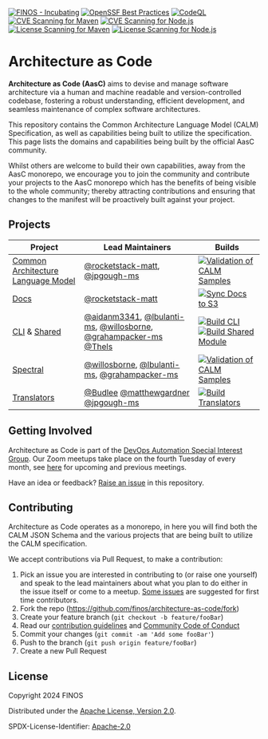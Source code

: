 [![FINOS - Incubating](https://cdn.jsdelivr.net/gh/finos/contrib-toolbox@master/images/badge-incubating.svg)](https://finosfoundation.atlassian.net/wiki/display/FINOS/Incubating)
[![OpenSSF Best Practices](https://www.bestpractices.dev/projects/8821/badge)](https://www.bestpractices.dev/projects/8821)
[![CodeQL](https://github.com/finos/architecture-as-code/actions/workflows/github-code-scanning/codeql/badge.svg)](https://github.com/finos/architecture-as-code/actions/workflows/github-code-scanning/codeql)
[![CVE Scanning for Maven](https://github.com/finos/architecture-as-code/actions/workflows/cve-scanning-maven.yml/badge.svg)](https://github.com/finos/architecture-as-code/actions/workflows/cve-scanning-maven.yml)
[![CVE Scanning for Node.js](https://github.com/finos/architecture-as-code/actions/workflows/cve-scanning-node.yml/badge.svg)](https://github.com/finos/architecture-as-code/actions/workflows/cve-scanning-node.yml)
[![License Scanning for Maven](https://github.com/finos/architecture-as-code/actions/workflows/license-scanning-maven.yml/badge.svg)](https://github.com/finos/architecture-as-code/actions/workflows/license-scanning-maven.yml)
[![License Scanning for Node.js](https://github.com/finos/architecture-as-code/actions/workflows/license-scanning-node.yml/badge.svg)](https://github.com/finos/architecture-as-code/actions/workflows/license-scanning-node.yml)

# Architecture as Code

**Architecture as Code (AasC)** aims to devise and manage software architecture via a human and machine readable and
version-controlled
codebase, fostering a robust understanding, efficient development, and seamless maintenance of complex software
architectures.

This repository contains the Common Architecture Language Model (CALM) Specification, as well as capabilities being
built to utilize the
specification. This page lists the domains and capabilities being built by the official AasC community.

Whilst others are welcome to build their own capabilities, away from the AasC monorepo, we encourage you to join the
community and contribute your projects to the AasC monorepo which has the benefits of being visible to the whole
community; thereby attracting contributions and ensuring that changes to the manifest will be proactively built against
your project.

## Projects

| Project                                      | Lead Maintainers                                                                                                                                                                                     | Builds                                                                                                                                                                                                                                                                                                                                                                                                                        |
| -------------------------------------------- | ---------------------------------------------------------------------------------------------------------------------------------------------------------------------------------------------------- | ----------------------------------------------------------------------------------------------------------------------------------------------------------------------------------------------------------------------------------------------------------------------------------------------------------------------------------------------------------------------------------------------------------------------------- |
| [Common Architecture Language Model](./calm) | [@rocketstack-matt](https://github.com/rocketstack-matt), [@jpgough-ms](https://github.com/jpgough-ms)                                                                                               | [![Validation of CALM Samples](https://github.com/finos/architecture-as-code/actions/workflows/spectral-validation.yml/badge.svg)](https://github.com/finos/architecture-as-code/actions/workflows/spectral-validation.yml)                                                                                                                                                                                                   |
| [Docs](./docs)                               | [@rocketstack-matt](https://github.com/rocketstack-matt)                                                                                                                                             | [![Sync Docs to S3](https://github.com/finos/architecture-as-code/actions/workflows/s3-docs-sync.yml/badge.svg)](https://github.com/finos/architecture-as-code/actions/workflows/s3-docs-sync.yml) |
| [CLI](./cli) & [Shared](./shared)                                | [@aidanm3341](https://github.com/aidanm3341), [@lbulanti-ms](https://github.com/lbulanti-ms), [@willosborne](https://github.com/willosborne), [@grahampacker-ms](https://github.com/grahampacker-ms) [@Thels](https://github.com/Thels) | [![Build CLI](https://github.com/finos/architecture-as-code/actions/workflows/cli-tests.yml/badge.svg)](https://github.com/finos/architecture-as-code/actions/workflows/cli-tests.yml) [![Build Shared Module](https://github.com/finos/architecture-as-code/actions/workflows/shared-tests.yml/badge.svg?branch=main)](https://github.com/finos/architecture-as-code/actions/workflows/shared-tests.yml)                                                                                                                                                                                                                                                   |
| [Spectral](./spectral)                       | [@willosborne](https://github.com/willosborne), [@lbulanti-ms](https://github.com/lbulanti-ms), [@grahampacker-ms](https://github.com/grahampacker-ms)                                               | [![Validation of CALM Samples](https://github.com/finos/architecture-as-code/actions/workflows/spectral-validation.yml/badge.svg)](https://github.com/finos/architecture-as-code/actions/workflows/spectral-validation.yml)                                                                                                                                                                                                   |
| [Translators](./translator)                  | [@Budlee](https://github.com/Budlee) [@matthewgardner](https://github.com/matthewgardner) [@jpgough-ms](https://github.com/jpgough-ms)                                                               | [![Build Translators](https://github.com/finos/architecture-as-code/actions/workflows/translator.yml/badge.svg)](https://github.com/finos/architecture-as-code/actions/workflows/translator.yml)                                                                                                                                                                                                                              |

## Getting Involved

Architecture as Code is part of
the [DevOps Automation Special Interest Group](https://devops.finos.org/docs/working-groups/aasc/). Our Zoom meetups
take place on the fourth Tuesday of every month,
see [here](https://github.com/finos/devops-automation/issues?q=label%3Ameeting+label%3Aarchitecture-as-code+) for
upcoming and previous meetings.

Have an idea or feedback? [Raise an issue](https://github.com/finos/architecture-as-code/issues/new/choose) in this
repository.

## Contributing

Architecture as Code operates as a monorepo, in here you will find both the CALM JSON Schema and the various projects
that are being built to utilize the CALM specification.

We accept contributions via Pull Request, to make a contribution:

1. Pick an issue you are interested in contributing to (or raise one yourself) and speak to the lead maintainers about what you plan to do either in the issue itself or come to a meetup. [Some issues](https://github.com/finos/architecture-as-code/issues?q=is%3Aissue+is%3Aopen+label%3A%22good+first+issue%22) are suggested for first time contributors.
2. Fork the repo (<https://github.com/finos/architecture-as-code/fork>)
3. Create your feature branch (`git checkout -b feature/fooBar`)
4. Read our [contribution guidelines](.github/CONTRIBUTING.md)
   and [Community Code of Conduct](https://www.finos.org/code-of-conduct)
5. Commit your changes (`git commit -am 'Add some fooBar'`)
6. Push to the branch (`git push origin feature/fooBar`)
7. Create a new Pull Request

## License

Copyright 2024 FINOS

Distributed under the [Apache License, Version 2.0](http://www.apache.org/licenses/LICENSE-2.0).

SPDX-License-Identifier: [Apache-2.0](https://spdx.org/licenses/Apache-2.0)
